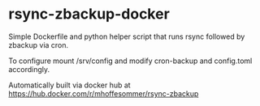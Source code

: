 # rsync-zbackup-docker

Simple Dockerfile and python helper script that runs rsync followed by zbackup via cron.

To configure mount /srv/config and modify cron-backup and config.toml accordingly.

Automatically built via docker hub at https://hub.docker.com/r/mhoffesommer/rsync-zbackup
